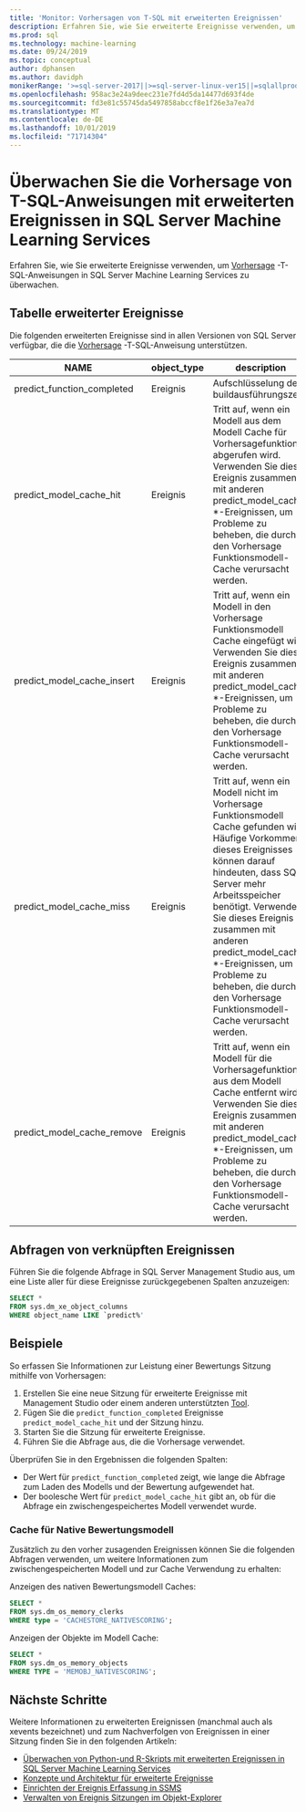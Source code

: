```yaml
---
title: 'Monitor: Vorhersagen von T-SQL mit erweiterten Ereignissen'
description: Erfahren Sie, wie Sie erweiterte Ereignisse verwenden, um Vorhersage-T-SQL-Anweisungen in SQL Server Machine Learning Services zu überwachen.
ms.prod: sql
ms.technology: machine-learning
ms.date: 09/24/2019
ms.topic: conceptual
author: dphansen
ms.author: davidph
monikerRange: '>=sql-server-2017||>=sql-server-linux-ver15||=sqlallproducts-allversions'
ms.openlocfilehash: 958ac3e24a9deec231e7fd4d5da14477d693f4de
ms.sourcegitcommit: fd3e81c55745da5497858abccf8e1f26e3a7ea7d
ms.translationtype: MT
ms.contentlocale: de-DE
ms.lasthandoff: 10/01/2019
ms.locfileid: "71714304"
---
```

# <a name="monitor-predict-t-sql-statements-with-extended-events-in-sql-server-machine-learning-services"></a>Überwachen Sie die Vorhersage von T-SQL-Anweisungen mit erweiterten Ereignissen in SQL Server Machine Learning Services

Erfahren Sie, wie Sie erweiterte Ereignisse verwenden, um [Vorhersage](../../t-sql/queries/predict-transact-sql.md) -T-SQL-Anweisungen in SQL Server Machine Learning Services zu überwachen.

## <a name="table-of-extended-events"></a>Tabelle erweiterter Ereignisse

Die folgenden erweiterten Ereignisse sind in allen Versionen von SQL Server verfügbar, die die [Vorhersage](https://docs.microsoft.com/sql/t-sql/queries/predict-transact-sql) -T-SQL-Anweisung unterstützen. 

|NAME |object_type|description| 
|----|----|----|
|predict_function_completed |Ereignis  |Aufschlüsselung der buildausführungszeit|
|predict_model_cache_hit |Ereignis|Tritt auf, wenn ein Modell aus dem Modell Cache für Vorhersagefunktionen abgerufen wird. Verwenden Sie dieses Ereignis zusammen mit anderen predict_model_cache_ *-Ereignissen, um Probleme zu beheben, die durch den Vorhersage Funktionsmodell-Cache verursacht werden.|
|predict_model_cache_insert |Ereignis  |   Tritt auf, wenn ein Modell in den Vorhersage Funktionsmodell Cache eingefügt wird. Verwenden Sie dieses Ereignis zusammen mit anderen predict_model_cache_ *-Ereignissen, um Probleme zu beheben, die durch den Vorhersage Funktionsmodell-Cache verursacht werden.    |
|predict_model_cache_miss   |Ereignis|Tritt auf, wenn ein Modell nicht im Vorhersage Funktionsmodell Cache gefunden wird. Häufige Vorkommen dieses Ereignisses können darauf hindeuten, dass SQL Server mehr Arbeitsspeicher benötigt. Verwenden Sie dieses Ereignis zusammen mit anderen predict_model_cache_ *-Ereignissen, um Probleme zu beheben, die durch den Vorhersage Funktionsmodell-Cache verursacht werden.|
|predict_model_cache_remove |Ereignis| Tritt auf, wenn ein Modell für die Vorhersagefunktion aus dem Modell Cache entfernt wird. Verwenden Sie dieses Ereignis zusammen mit anderen predict_model_cache_ *-Ereignissen, um Probleme zu beheben, die durch den Vorhersage Funktionsmodell-Cache verursacht werden.|

## <a name="query-for-related-events"></a>Abfragen von verknüpften Ereignissen

Führen Sie die folgende Abfrage in SQL Server Management Studio aus, um eine Liste aller für diese Ereignisse zurückgegebenen Spalten anzuzeigen:

```sql
SELECT * 
FROM sys.dm_xe_object_columns 
WHERE object_name LIKE `predict%'
```

## <a name="examples"></a>Beispiele

So erfassen Sie Informationen zur Leistung einer Bewertungs Sitzung mithilfe von Vorhersagen:

1. Erstellen Sie eine neue Sitzung für erweiterte Ereignisse mit Management Studio oder einem anderen unterstützten [Tool](https://docs.microsoft.com/sql/relational-databases/extended-events/extended-events-tools).
2. Fügen Sie die `predict_function_completed` Ereignisse `predict_model_cache_hit` und der Sitzung hinzu.
3. Starten Sie die Sitzung für erweiterte Ereignisse.
4. Führen Sie die Abfrage aus, die die Vorhersage verwendet.

Überprüfen Sie in den Ergebnissen die folgenden Spalten:

+ Der Wert für `predict_function_completed` zeigt, wie lange die Abfrage zum Laden des Modells und der Bewertung aufgewendet hat.
+ Der boolesche Wert für `predict_model_cache_hit` gibt an, ob für die Abfrage ein zwischengespeichertes Modell verwendet wurde. 

### <a name="native-scoring-model-cache"></a>Cache für Native Bewertungsmodell

Zusätzlich zu den vorher zusagenden Ereignissen können Sie die folgenden Abfragen verwenden, um weitere Informationen zum zwischengespeicherten Modell und zur Cache Verwendung zu erhalten:

Anzeigen des nativen Bewertungsmodell Caches:

```sql
SELECT *
FROM sys.dm_os_memory_clerks
WHERE type = 'CACHESTORE_NATIVESCORING';
```

Anzeigen der Objekte im Modell Cache:

```sql
SELECT *
FROM sys.dm_os_memory_objects
WHERE TYPE = 'MEMOBJ_NATIVESCORING';
```

## <a name="next-steps"></a>Nächste Schritte

Weitere Informationen zu erweiterten Ereignissen (manchmal auch als xevents bezeichnet) und zum Nachverfolgen von Ereignissen in einer Sitzung finden Sie in den folgenden Artikeln:

+ [Überwachen von Python-und R-Skripts mit erweiterten Ereignissen in SQL Server Machine Learning Services](extended-events.md)
+ [Konzepte und Architektur für erweiterte Ereignisse](https://docs.microsoft.com/sql/relational-databases/extended-events/extended-events)
+ [Einrichten der Ereignis Erfassung in SSMS](https://docs.microsoft.com/sql/relational-databases/extended-events/quick-start-extended-events-in-sql-server)
+ [Verwalten von Ereignis Sitzungen im Objekt-Explorer](https://docs.microsoft.com/sql/relational-databases/extended-events/manage-event-sessions-in-the-object-explorer)
